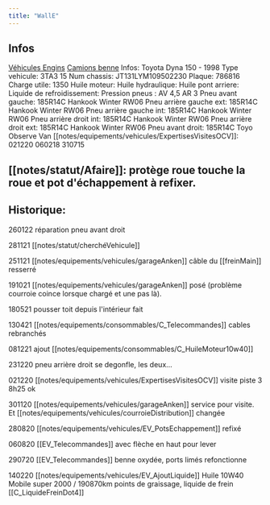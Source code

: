 ```yaml
---
title: "WallE"
---
```


## Infos
[Véhicules Engins](notes/equipements/vehicules/L_VehiculesEngins.md) [Camions benne](notes/equipements/vehicules/C_CamionsBenne.md)
Infos: Toyota Dyna 150 - 1998
Type vehicule: 3TA3 15
Num chassis: JT131LYM109502230
Plaque: 786816
Charge utile: 1350
Huile moteur:
Huile hydraulique:
Huile pont arriere:
Liquide de refroidissement:
Pression pneus : AV 4,5 AR 3
Pneu avant gauche: 185R14C Hankook Winter RW06
Pneu arrière gauche ext: 185R14C Hankook Winter RW06
Pneu arrière gauche int: 185R14C Hankook Winter RW06
Pneu arrière droit int: 185R14C Hankook Winter RW06
Pneu arrière droit ext: 185R14C Hankook Winter RW06
Pneu avant droit: 185R14C Toyo Observe Van
[[notes/equipements/vehicules/ExpertisesVisitesOCV]]: 021220 060218 310715
   
## [[notes/statut/Afaire]]: protège roue touche la roue et pot d'échappement à refixer.

## Historique:
260122 réparation pneu avant droit

281121 [[notes/statut/cherchéVehicule]]

251121 [[notes/equipements/vehicules/garageAnken]] câble du [[freinMain]] resserré

191021 [[notes/equipements/vehicules/garageAnken]] posé (problème courroie coince lorsque chargé et une pas là). 

180521 pousser toit depuis l'intérieur fait

130421 [[notes/equipements/consommables/C_Telecommandes]] cables rebranchés

081221 ajout [[notes/equipements/consommables/C_HuileMoteur10w40]]

231220 pneu arrière droit se degonfle, les deux...

021220 [[notes/equipements/vehicules/ExpertisesVisitesOCV]] visite piste 3 8h25 ok

301120 [[notes/equipements/vehicules/garageAnken]] service pour visite. Et [[notes/equipements/vehicules/courroieDistribution]] changée

280820 [[notes/equipements/vehicules/EV_PotsEchappement]] refixé 

060820 [[EV_Telecommandes]] avec flèche en haut pour lever

290720 [[EV_Telecommandes]] benne oxydée, ports limés refonctionne

140220 [[notes/equipements/vehicules/EV_AjoutLiquide]] Huile 10W40 Mobile super 2000 / 190870km points de graissage, liquide de frein [[C_LiquideFreinDot4]]

